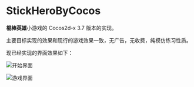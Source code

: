 # StickHeroByCocos

<b>棍棒英雄</b>小游戏的 Cocos2d-x 3.7 版本的实现。

主要目标实现的效果和现行的游戏效果一致，无广告，无收费，纯模仿练习性质。

现已经实现的界面效果如下：

![开始界面](http://7xlhko.com1.z0.glb.clouddn.com/welcomeScene.tiff)

![游戏界面](http://7xlhko.com1.z0.glb.clouddn.com/gameScene.tiff)

